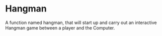 # Hangman
A function named hangman, that will start up and carry out an interactive Hangman game between a player and the Computer. 
